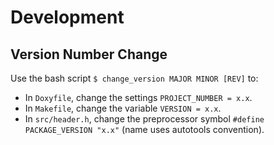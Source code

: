 Development
===========

Version Number Change
---------------------

Use the bash script `$ change_version MAJOR MINOR [REV]` to:

* In `Doxyfile`, change the settings `PROJECT_NUMBER = x.x`.
* In `Makefile`, change the variable `VERSION = x.x`.
* In `src/header.h`, change the preprocessor symbol
  `#define PACKAGE_VERSION "x.x"` (name uses autotools convention).

